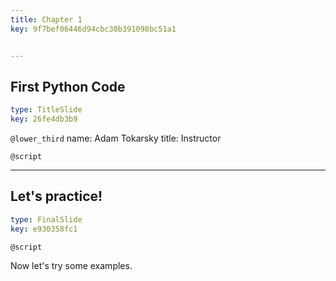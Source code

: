 ```yaml
---
title: Chapter 1
key: 9f7bef06446d94cbc30b391098bc51a1


---
```

## First Python Code

```yaml
type: TitleSlide
key: 26fe4db3b9
```

`@lower_third`
name: Adam Tokarsky
title: Instructor

`@script`



---
## Let's practice!

```yaml
type: FinalSlide
key: e930358fc1
```

`@script`

Now let's try some examples.

